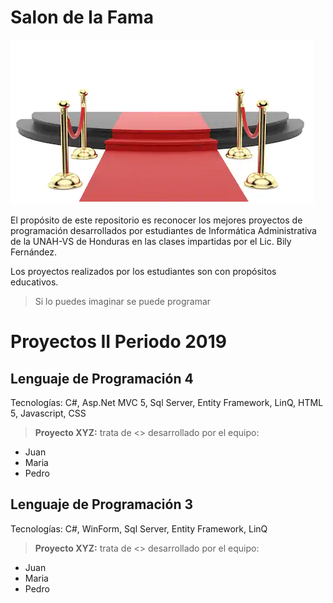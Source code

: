 # Salon de la Fama

![Salon de la Fama](https://github.com/bilyfer/salondelafama/blob/master/imagenes/alfombraroja.PNG)

El propósito de este repositorio es reconocer los mejores proyectos de programación desarrollados por estudiantes de Informática Administrativa de la UNAH-VS de Honduras en las clases impartidas por el Lic. Bily Fernández.

Los proyectos realizados por los estudiantes son con propósitos educativos.

> Si lo puedes imaginar se puede programar


# Proyectos II Periodo 2019
## Lenguaje de Programación 4
Tecnologías: C#, Asp.Net MVC 5, Sql Server, Entity Framework, LinQ, HTML 5, Javascript, CSS

> **Proyecto XYZ:** trata de <>  desarrollado por el equipo:
 - Juan
 - Maria
 - Pedro

## Lenguaje de Programación 3

Tecnologías: C#, WinForm, Sql Server, Entity Framework, LinQ

> **Proyecto XYZ:** trata de <>  desarrollado por el equipo:
 - Juan
 - Maria
 - Pedro


